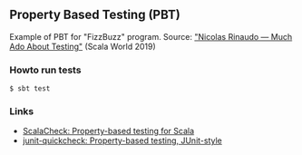 ## Property Based Testing (PBT)
Example of PBT for "FizzBuzz" program.
Source: ["Nicolas Rinaudo — Much Ado About Testing"](https://youtu.be/Jhzc7fxY5lw) (Scala World 2019)
### Howto run tests
```
$ sbt test
```
### Links
- [ScalaCheck: Property-based testing for Scala](https://scalacheck.org/)
- [junit-quickcheck: Property-based testing, JUnit-style](https://github.com/pholser/junit-quickcheck)